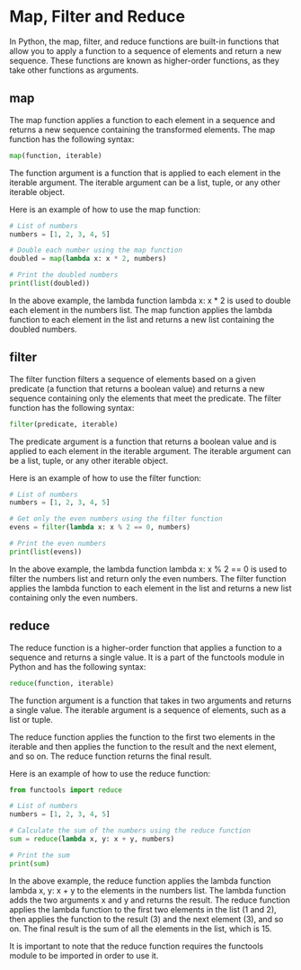 
# Map, Filter and Reduce
In Python, the map, filter, and reduce functions are built-in functions that allow you to apply a function to a sequence of elements and return a new sequence. These functions are known as higher-order functions, as they take other functions as arguments.

## map
The map function applies a function to each element in a sequence and returns a new sequence containing the transformed elements. The map function has the following syntax:

```python
map(function, iterable)
```
The function argument is a function that is applied to each element in the iterable argument. The iterable argument can be a list, tuple, or any other iterable object.

Here is an example of how to use the map function:

```python
# List of numbers
numbers = [1, 2, 3, 4, 5]

# Double each number using the map function
doubled = map(lambda x: x * 2, numbers)

# Print the doubled numbers
print(list(doubled))
```
In the above example, the lambda function lambda x: x * 2 is used to double each element in the numbers list. The map function applies the lambda function to each element in the list and returns a new list containing the doubled numbers.

## filter
The filter function filters a sequence of elements based on a given predicate (a function that returns a boolean value) and returns a new sequence containing only the elements that meet the predicate. The filter function has the following syntax:

```python
filter(predicate, iterable)
```
The predicate argument is a function that returns a boolean value and is applied to each element in the iterable argument. The iterable argument can be a list, tuple, or any other iterable object.

Here is an example of how to use the filter function:

```python
# List of numbers
numbers = [1, 2, 3, 4, 5]

# Get only the even numbers using the filter function
evens = filter(lambda x: x % 2 == 0, numbers)

# Print the even numbers
print(list(evens))
```
In the above example, the lambda function lambda x: x % 2 == 0 is used to filter the numbers list and return only the even numbers. The filter function applies the lambda function to each element in the list and returns a new list containing only the even numbers.

## reduce
The reduce function is a higher-order function that applies a function to a sequence and returns a single value. It is a part of the functools module in Python and has the following syntax:
```python
reduce(function, iterable)
```
The function argument is a function that takes in two arguments and returns a single value. The iterable argument is a sequence of elements, such as a list or tuple.

The reduce function applies the function to the first two elements in the iterable and then applies the function to the result and the next element, and so on. The reduce function returns the final result.

Here is an example of how to use the reduce function:

```python
from functools import reduce

# List of numbers
numbers = [1, 2, 3, 4, 5]

# Calculate the sum of the numbers using the reduce function
sum = reduce(lambda x, y: x + y, numbers)

# Print the sum
print(sum)
```
In the above example, the reduce function applies the lambda function lambda x, y: x + y to the elements in the numbers list. The lambda function adds the two arguments x and y and returns the result. The reduce function applies the lambda function to the first two elements in the list (1 and 2), then applies the function to the result (3) and the next element (3), and so on. The final result is the sum of all the elements in the list, which is 15.

It is important to note that the reduce function requires the functools module to be imported in order to use it.

